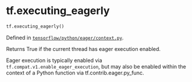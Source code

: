 <div itemscope itemtype="http://developers.google.com/ReferenceObject">
<meta itemprop="name" content="tf.executing_eagerly" />
<meta itemprop="path" content="Stable" />
</div>

# tf.executing_eagerly

``` python
tf.executing_eagerly()
```



Defined in [`tensorflow/python/eager/context.py`](/code/stable/tensorflow/python/eager/context.py).

Returns True if the current thread has eager execution enabled.

Eager execution is typically enabled via
`tf.compat.v1.enable_eager_execution`, but may also be enabled within the
context of a Python function via tf.contrib.eager.py_func.